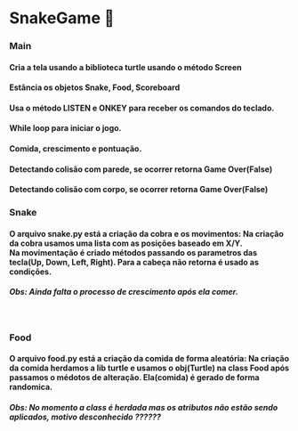 # SnakeGame 🐍
<div>
  <h3>Main</h3>
  <h4>Cria a tela usando a biblioteca turtle usando o método Screen</h4>
  <h4>Estância os objetos Snake, Food, Scoreboard<h4>
  <h4>Usa o método LISTEN e ONKEY para receber os comandos do teclado.</h4>
  <h4>While loop para iniciar o jogo.</h4>
  <h4>Comida, crescimento e pontuação.</h4>
  <h4>Detectando colisão com parede, se ocorrer retorna Game Over(False)</h4>
  <h4>Detectando colisão com corpo, se ocorrer retorna Game Over(False)</h4>
  <h3>Snake</h3>
  <h4>O arquivo snake.py está a criação da cobra e os movimentos: 
    Na criação da cobra usamos uma lista com as posições baseado em X/Y.<br>
    Na movimentação é criado métodos passando os parametros das tecla(Up, Down, Left, Right). Para a cabeça não retorna é 
    usado as condições. </h4>
  <h5>Obs: Ainda falta o processo de crescimento após ela comer.</h5><br>
  <h3>Food</h3>
  <h4>O arquivo food.py está a criação da comida de forma aleatória:
   Na criação da comida herdamos a lib turtle e usamos o obj(Turtle) na class Food após passamos o médotos de alteração. 
    Ela(comida) é gerado de forma randomica. </h4>
  <h5>Obs: No momento a class é herdada mas os atributos não estão sendo aplicados, motivo desconhecido ??????</h5>
</div>
